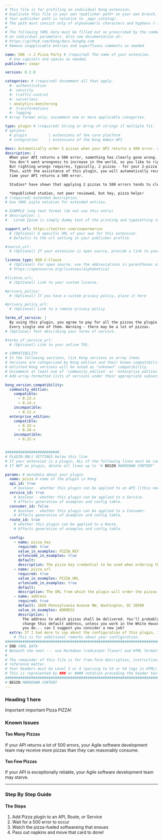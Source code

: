 ```yaml
---
# This file is for profiling an individual Kong extension.
# Duplicate this file in your own *publisher path* on your own branch.
# Your publisher path is relative to _app/_catalog/.
# The path must consist only of alphanumeric characters and hyphens (-).
#
# The following YAML data must be filled out as prescribed by the comments
# on individual parameters. Also see documentation at:
# https://github.com/Kong/docs.konghq.com
# Remove inapplicable entries and superfluous comments as needed

name: 500 -> 2 Pizza Party # (required) The name of your extension.
  # Use capitals and spaces as needed.
publisher: coopr

version: 0.2.0

categories: # (required) Uncomment all that apply.
  #- authentication
  #- security
  #- traffic-control
  #- serverless
  - analytics-monitoring
  #- transformations
  #- logging
# Array format only; uncomment one or more applicable categories.

type: plugin # (required) String or Array of strings if multiple fit.
# options:
  # plugin          | extensions of the core platform
  # integration     | extensions of the Kong Admin API

desc: Automatically order 2 pizzas when your API returns a 500 error. # (required) 1-liner description; max 80 chars
description: |
  When your API returns a 500 error, something has clearly gone wrong.
  You don't want wrongness to increase in the world, so you like to right wrongs right away, right?
  But righting wrongs requires, typically, 2 pizzas - for your 2-pizza Agile software teams.
  Thus, with the assistance of this plugin, you will automatically receive 2 pizzas each
  time your API returns a 500 error.

  Studies* have shown that applying 2 pizzas to 500 errors tends to clear them right up!

  *Unpublished studies, not peer reviewed, but hey, pizza helps!
# (required) extended description.
# Use YAML piple notation for extended entries.

# EXAMPLE long text format (do not use this entry)
# description: |
#   Lorem Ipsum is simply dummy text of the printing and typesetting industry. Lorem Ipsum has been the industry's standard dummy text ever since the 1500s, when an unknown printer took a galley of type and scrambled it to make a type specimen book. It has survived not only five centuries, but also the leap into electronic typesetting, remaining essentially unchanged.

support_url: https://twitter.com/coopermarcus
  # (Optional) A specific URL of your own for this extension.
  # Defaults to the url setting in your publisher profile.

#source_url:
  # (Optional) If your extension is open source, provide a link to your code.

license_type: BSD-2-Clause
  # (Optional) For open source, use the abbreviations in parentheses at:
  # https://opensource.org/licenses/alphabetical

#license_url:
  # (Optional) Link to your custom license.

#privacy_policy:
  # (Optional) If you have a custom privacy policy, place it here

#privacy_policy_url:
  # (Optional) Link to a remote privacy policy

terms_of_service: |
  By using this plugin, you agree to pay for all the pizzas the plugin orders.
  Every single one of them. Warning - there may be a lot of pizzas.
# (Optional) Text describing your terms of service.

#terms_of_service_url:
  # (Optional) Link to your online TOS.

# COMPATIBILITY
# In the following sections, list Kong versions as array items
# Versions are categorized by Kong edition and their known compatibility.
# Unlisted Kong versions will be noted as "unknown" compatibility.
# Uncomment at least one of 'community_edition' or 'enterprise_edition'.
# Add array-formatted lists of versions under their appropriate subsection.

kong_version_compatibility:
  community_edition:
    compatible:
      - 0.13.x
      - 0.14.x
    incompatible:
      - 0.12.x
  enterprise_edition:
    compatible:
      - 0.33-x
      - 0.34-x
    incompatible:
      - 0.32-x


#########################
# PLUGIN-ONLY SETTINGS below this line
# If your extension is a plugin, ALL of the following lines must be completed.
# If NOT an plugin, delete all lines up to '# BEGIN MARKDOWN CONTENT'

params: # metadata about your plugin
  name: pizza # name of the plugin in Kong
  api_id: true
    # boolean - whether this plugin can be applied to an API [[this needs more]]
  service_id: true
    # boolean - whether this plugin can be applied to a Service.
    # Affects generation of examples and config table.
  consumer_id: false
    # boolean - whether this plugin can be applied to a Consumer.
    # Affects generation of examples and config table.
  route_id: true
    # whether this plugin can be applied to a Route.
    # Affects generation of examples and config table.

  config:
    - name: pizza_key
      required: true
      value_in_examples: PIZZA_KEY
      urlencode_in_examples: true
      default:
      description: The pizza key credential to be used when ordering the pizzas
    - name: pizza_url
      required: true
      value_in_examples: PIZZA_URL
      urlencode_in_examples: true
      default:
      description: The URL from which the plugin will order the pizzas
    - name: address
      required: true
      default: 1600 Pennsylvania Avenue NW, Washington, DC 20500
      value_in_examples: ADDRESS
      description: |
        The address to which pizzas shall be delivered. You'll probably want to
        change this default address, unless you work in the White House. And if
        you do... can I suggest you consider a new job?
  extra: If I had more to say about the configuration of this plugin, I'd say it here.
    # This is for additional remarks about your configuration.
###############################################################################
# END YAML DATA
# Beneath the next --- use Markdown (redcarpet flavor) and HTML formatting only.
#
# The remainder of this file is for free-form description, instruction, and
# reference matter.
# Your headers must be Level 3 or 4 (parsing to h3 or h4 tags in HTML).
# This is represented by ### or #### notation preceding the header text.
###############################################################################
# BEGIN MARKDOWN CONTENT
---
```


### Heading 1 here

Important important Pizza PIZZA!

### Known Issues

#### Too Many Pizzas

If your API returns a lot of 500 errors, your Agile software development team may
receive more pizzas than they can reasonably consume.

#### Too Few Pizzas

If your API is exceptionally reliable, your Agile software development team may starve.

---
### Step By Step Guide

#### The Steps
1. Add Pizza plugin to an API, Route, or Service
1. Wait for a 500 error to occur
1. Watch the pizza-fueled softwareing that ensues
1. Pass out napkins and move that card to done!
